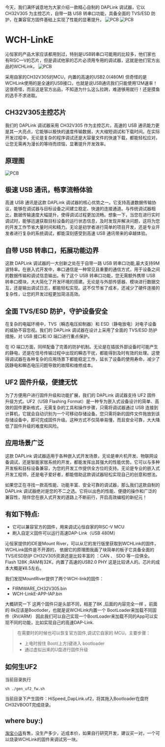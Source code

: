今天，我们满怀诚意地为大家介绍一款精心自制的 DAPLink 调试器，它以 CH32V305 为主控芯片，自带一路 USB 转串口功能，具备全面的 TVS/ESD 防护，在兼容官方固件基础上实现了性能的显著提升。
![PCB](docs/images/wch32v305-01.jpg)
![PCB](docs/images/wch32v305_a0.jpg)



# WCH-LinkE

沁恒家的产品大家应该都用到过，特别是USB转串口可能用的比较多，他们家也有RISC—V的芯片，但是调试他家的芯片必须用专用的调试器，这就是他们官方出品的WCHLink，
![PCB](docs/images/gf_wchlink.jpg)

采用自家的CH32V305的MCU，内置的高速的USB2.0(480M)
但奇怪的是 WCHLink使用的是全速的USB接口，也就是说USB通讯我们只能使用12M速率！这很奇怪，而且这是官方出品，不知道为什么这么拉跨，难道够用就行！还是摸鱼的选手不求进取。


## CH32V305主控芯片
我们的 DAPLink 调试器采用 CH32V305 作为主控芯片。高速的 USB 通讯能力更是其一大亮点，它能够以极快的速度传输数据，大大缩短调试和下载时间。在实际开发过程中，无论是复杂的程序调试还是大容量文件的快速下载，都能轻松应对，让您无需再为漫长的等待而烦恼，显著提升开发效率。

## 原理图
![PCB](ch32v305_sch.jpg)

## 极速 USB 通讯，畅享流畅体验
高速 USB 通讯是这款 DAPLink 调试器的核心优势之一。它支持高速数据传输协议，能够在调试器与目标设备之间建立稳定、快速的连接通道。与传统调试器相比，数据传输速度大幅提升，使得调试过程更加流畅。想象一下，当您在进行实时调试时，能够迅速获取目标设备的运行状态信息，及时发现并解决问题，这将为您的开发工作节省大量时间和精力。无论是初学者进行简单的项目开发，还是专业开发者进行复杂的系统调试，都能深刻感受到高速 USB 通讯带来的卓越体验。

## 自带 USB 转串口，拓展功能边界
这款 DAPLink 调试器的一大创新之处在于自带一路 USB 转串口功能,最大支持9M波特率。在嵌入式开发中，串口通信是一种常见且重要的通信方式，用于设备之间的数据传输和调试信息输出。有了这个 USB 转串口功能，您无需额外携带 USB 转串口模块，大大简化了开发环境的搭建。无论是与外部传感器、模块进行数据交互，还是输出调试日志，都能轻松实现。这不仅节省了成本，还减少了硬件连接的复杂性，让您的开发过程更加简洁高效。

## 全面 TVS/ESD 防护，守护设备安全
在复杂的电磁环境中，TVS（瞬态电压抑制器）和 ESD（静电放电）对电子设备的威胁不容忽视。我们的 DAPLink 调试器在设计上采用了全面的 TVS/ESD 防护措施，对 USB 接口和 IO 端口进行重点保护。

在 IO 端口方面，同样配备了完善的防护机制。无论是在插拔外部设备时可能产生的静电，还是在信号传输过程中出现的瞬态干扰，都能得到及时有效的处理。这使得调试器在各种复杂的应用场景下都能稳定工作，延长了设备的使用寿命，减少了因静电和瞬态电压问题导致的故障和维修成本。

## UF2 固件升级，便捷无忧
为了方便用户进行固件升级和功能扩展，我们的 DAPLink 调试器支持 UF2 固件升级方式。UF2（USB Flashing Format）是一种专为嵌入式设备设计的简单、高效的固件更新格式，无需复杂的工具和操作步骤，只需将调试器通过 USB 连接到计算机，它就会自动识别为一个可移动存储设备。您只需将新的固件文件拖放到该存储设备中，即可完成固件升级。这种方式不仅简单易懂，而且安全可靠，大大降低了固件升级的难度和风险。

## 应用场景广泛
这款 DAPLink 调试器适用于各种嵌入式开发场景，无论是单片机开发、物联网设备调试，还是智能家居系统的开发，都能发挥出其强大的性能优势。它可以与多种开发板和目标设备兼容，为您的开发工作提供全方位的支持。无论是专业的嵌入式开发工程师，还是电子爱好者，都能借助这款调试器轻松实现自己的创意和想法。

如果您正在寻找一款高性能、功能丰富、安全可靠的调试器，那么我们这款自制的 DAPLink 调试器绝对是您的不二之选。它将以出色的性能、便捷的操作和广泛的兼容性，陪伴您在嵌入式开发的道路上不断前行，开启高效编程的新纪元！

## 有如下特点:
- 它可以兼容官方的固件，用来调试沁恒自家的RISC-V MCU
- 刷入自定义固件可以运行高速DAP-Link（USB 480M）

沁恒家提供的IDE是Mount River，可以从它的发行版里获取到WCHLink的固件，WCHLink固件是不开源的，
依据它的原理图我画了块简单的板子它具备全面的TVS/ESD防护
CH32V305资源还是比较丰富的 ：CAN 、 SDO 等一应俱全。Flash 128K ;RAM有32K，内置了高速的USB2.0 PHY 这是比较诱人的。芯片的成本大概是¥8.5左右。

我们发现MountRiver提供了两个WCH-link的固件：
- FIRMWARE_CH32V305.bin
- WCH-LinkE-APP-IAP.bin

大概研究一下 这两个固件只是头部不同，相差了8K ,后面的内容完全一样 。前面的 8k应该是Bootloder，也就是说WCHLink内置一个 BootLoader来加载不同固件（RV/ARM）
因此我们可以自己实现一个BootLoader来加载不同的App可以实现不同的功能，比如实现自己的高速DAP-Link. 

>在需要时的时候也可以恢复官方固件,调试它自家的 MCU。主要步骤：
>- 上电时按住 Boot(上方)键进入 bootloader
>- 通过虚拟出来的U盘进行固件升级

## 如何生UF2
当前目录执行
```shell
sh ./gen_uf2_fw.sh
```
当前目录下产生固件：HiSpeed_DapLink.uf2，将其拖入Bootloader在盘符CH32VBOOT完成烧录。


## where buy:)
[淘宝小店](https://picsum.photos/id/40/600/400)有售，没生产多少，近成本价，如果自行研究开发，建议买一对，一个可以烧录WCHLink的固件来调试另一块。




